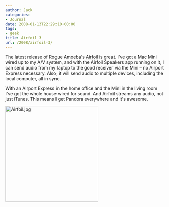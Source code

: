 ```yaml
---
author: Jack
categories:
- Journal
date: 2008-01-13T22:29:10+00:00
tags:
- geek
title: Airfoil 3
url: /2008/airfoil-3/
---
```


The latest release of Rogue Amoeba's [Airfoil][1] is great. I've got a Mac Mini wired up to my A/V system, and with the Airfoil Speakers app running on it, I can send audio from my laptop to the good receiver via the Mini &#8211; no Airport Express necessary. Also, it will send audio to multiple devices, including the local computer, all in sync. 

With an Airport Express in the home office and the Mini in the living room I've got the whole house wired for sound. And Airfoil streams any audio, not just iTunes. This means I get Pandora everywhere and it's awesome.

<img src="https://www.baty.net/files/Airfoil.jpg" alt="Airfoil.jpg" border="0" width="295" height="305" />

 [1]: http://www.rogueamoeba.com/airfoil/mac/